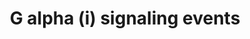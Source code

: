 ---
annotations:
- id: PW:0000125
  parent: signaling pathway
  type: Pathway Ontology
  value: G protein mediated signaling pathway
authors:
- ReactomeTeam
- DeSl
- Eweitz
description: The classical signalling mechanism for G alpha (i) is inhibition of the
  cAMP dependent pathway through inhibition of adenylate cyclase (Dessauer C W et
  al. 2002). Decreased production of cAMP from ATP results in decreased activity of
  cAMP-dependent protein kinases. Other functions of G alpha (i) includes activation
  of the protein tyrosine kinase c-Src (Ma Y C et al. 2000). Regulator of G-protein
  Signalling (RGS) proteins can regulate the activity of G alpha (i) (Soundararajan
  et al. 2008).  View original pathway at [http://www.reactome.org/PathwayBrowser/#DIAGRAM=418594
  Reactome].
last-edited: 2021-05-07
organisms:
- Homo sapiens
redirect_from:
- /index.php/Pathway:WP4423
- /instance/WP4423
revision: null
schema-jsonld:
- '@context': https://schema.org/
  '@id': https://wikipathways.github.io/pathways/WP4423.html
  '@type': Dataset
  creator:
    '@type': Organization
    name: WikiPathways
  description: The classical signalling mechanism for G alpha (i) is inhibition of
    the cAMP dependent pathway through inhibition of adenylate cyclase (Dessauer C
    W et al. 2002). Decreased production of cAMP from ATP results in decreased activity
    of cAMP-dependent protein kinases. Other functions of G alpha (i) includes activation
    of the protein tyrosine kinase c-Src (Ma Y C et al. 2000). Regulator of G-protein
    Signalling (RGS) proteins can regulate the activity of G alpha (i) (Soundararajan
    et al. 2008).  View original pathway at [http://www.reactome.org/PathwayBrowser/#DIAGRAM=418594
    Reactome].
  keywords:
  - (Mg2+ cofactor)
  - (active)
  - (i):GDP
  - (i):GTP:Adenylate
  - (i):GTP:SRC-1
  - (i):GTP:p-Y416-SRC
  - (inactive)
  - (s):GTP:Adenylate
  - (z):GTP:Adenylate
  - '12(S)-HETE '
  - '2AG '
  - '2OG '
  - '3-hydroxybutyric acid '
  - '3-hydroxyoctanoic acid '
  - '5-oxoETE '
  - '5HT '
  - '7alpha,25-dihydroxycholesterol '
  - 'ADCY1 '
  - 'ADCY2 '
  - 'ADCY3 '
  - 'ADCY4 '
  - 'ADCY5 '
  - 'ADCY6 '
  - 'ADCY7 '
  - 'ADCY8 '
  - 'ADCY9 '
  - 'ADORA1 '
  - 'ADORA3 '
  - ADP
  - 'ADP '
  - 'ADR '
  - 'ADRA2A '
  - 'ADRA2B '
  - 'ADRA2C '
  - 'AEA '
  - 'AGT(34-41) '
  - 'AGTR2 '
  - 'AITC '
  - 'ANXA1 '
  - 'APLN(42-77) '
  - 'APLN(47-77) '
  - 'APLN(50-77) '
  - 'APLN(65-77) '
  - 'APLNR '
  - 'APP(672-713) '
  - 'ASP '
  - ATP
  - 'Absynthin '
  - 'AcCho '
  - 'Ade-Rib '
  - Adenylate cyclase
  - 'Aloin '
  - 'Alpha-thujone '
  - 'Amarogentin '
  - 'Amygdalin '
  - 'Andrographolide '
  - 'Arborescin '
  - 'Arbutin '
  - 'Arglabin '
  - 'Aristolochic acid '
  - 'Artemorin '
  - 'BDKRB1 '
  - 'BDKRB2 '
  - 'Bradykinin '
  - 'Brucine '
  - 'C3AR1 '
  - 'C3a '
  - 'C5AR1 '
  - 'C5a '
  - 'CASR '
  - 'CCL1 '
  - 'CCL13 '
  - 'CCL16 '
  - 'CCL19 '
  - 'CCL20(27-96) '
  - 'CCL21 '
  - 'CCL23-2 '
  - 'CCL25 '
  - 'CCL27 '
  - 'CCL28 '
  - 'CCL4(24-92) '
  - 'CCL4L1 '
  - 'CCL5(24-91) '
  - 'CCR1 '
  - 'CCR10 '
  - 'CCR2 '
  - 'CCR3 '
  - 'CCR4 '
  - 'CCR5 '
  - 'CCR6 '
  - 'CCR7 '
  - 'CCR8 '
  - 'CCR9 '
  - 'CHRM2 '
  - 'CHRM4 '
  - 'CNR1 '
  - 'CNR2 '
  - 'CORT(89-105) '
  - 'CX3CL1 '
  - 'CX3CR1 '
  - 'CXCL1(35-107) '
  - 'CXCL10(22-98) '
  - 'CXCL11 '
  - 'CXCL12(22-93) '
  - 'CXCL13 '
  - 'CXCL16 '
  - 'CXCL2(35-107) '
  - 'CXCL3(35-107) '
  - 'CXCL5(37-114) '
  - 'CXCL6(38-114) '
  - 'CXCL9 '
  - 'CXCR1 '
  - 'CXCR2 '
  - 'CXCR3 '
  - 'CXCR4 '
  - 'CXCR5 '
  - 'CXCR6 '
  - 'CXCR7 '
  - 'Ca2+ '
  - 'Caffeine '
  - 'Camphor '
  - 'Cascarillin '
  - 'Chloramphenicol '
  - 'Cnicin '
  - 'Colchicine '
  - 'Coumarin '
  - 'Crispolide '
  - 'Cucurbitacin B '
  - 'Cucurbitacin E '
  - 'D-Trp '
  - 'DA '
  - 'DRD3 '
  - 'DRD4 '
  - 'Dynorphins '
  - 'ESTG '
  - 'Erythromycin '
  - 'Ethylpyrazine '
  - 'FMLP '
  - 'FPR1 '
  - 'FPR2 '
  - 'FPR3 '
  - 'Falcarindiol '
  - G alpha
  - 'G alpha (i): GTP'
  - G alpha (i):GDP:RGS
  - G alpha (i):GTP:RGS
  - G protein alpha
  - G-alpha(t)-GDP:G-beta-gamma
  - G-alpha(t)-GTP
  - G-alpha(t):GDP:G-beta-gamma:Opsins
  - G-alpha(t):GTP:G-beta-gamma:Opsins
  - G-protein Gi
  - G-protein alpha
  - G-protein beta-gamma
  - G-protein beta:gamma
  - 'GABA '
  - 'GABBR1 '
  - 'GABBR2 '
  - 'GAL '
  - 'GALR1 '
  - 'GALR2 '
  - 'GALR3 '
  - GDP
  - 'GDP '
  - 'GNAI1 '
  - 'GNAI2 '
  - 'GNAI3 '
  - 'GNAS1 '
  - 'GNAS2 '
  - 'GNAT1 '
  - 'GNAT2 '
  - 'GNAT3 '
  - 'GNAZ '
  - 'GNB1 '
  - 'GNB2 '
  - 'GNB3 '
  - 'GNB4 '
  - 'GNB5 '
  - 'GNG10 '
  - 'GNG11 '
  - 'GNG12 '
  - 'GNG13 '
  - 'GNG2 '
  - 'GNG3 '
  - 'GNG4 '
  - 'GNG5 '
  - 'GNG7 '
  - 'GNG8 '
  - 'GNGT1 '
  - 'GNGT2 '
  - 'GPER1 '
  - 'GPR17 '
  - 'GPR18 '
  - 'GPR183 '
  - 'GPR31 '
  - 'GPR37 '
  - 'GPR37L1 '
  - 'GPR55 '
  - 'GPSM1 '
  - GPSM1, GPSM3,(GPSM2,
  - 'GPSM2 '
  - 'GPSM3 '
  - 'GRM2 '
  - 'GRM3 '
  - 'GRM4 '
  - 'GRM6 '
  - 'GRM7 '
  - 'GRM8 '
  - GTP
  - 'GTP '
  - Gi:Heterotrimeric
  - 'Grosshemin '
  - 'HCAR1 '
  - 'HCAR2 '
  - 'HCAR3 '
  - 'HEBP1(1-21) '
  - 'HRH4 '
  - 'HTR1B '
  - 'HTR1D '
  - 'HTR1E '
  - 'HTR1F '
  - 'HTR5A '
  - 'Helicin '
  - Heterotrimeric
  - 'Hist '
  - 'IL8 '
  - 'INSL5(115-135) '
  - 'INSL5(23-48) '
  - 'L-Glu '
  - 'LACT '
  - 'LPA '
  - 'LPAR1 '
  - 'LPAR2 '
  - 'LPAR3 '
  - 'LPAR5 '
  - 'LTC4 '
  - 'LTD4 '
  - 'LTE4 '
  - 'LXA4 '
  - Ligand:GPCR
  - 'Limonin '
  - 'MCHR1 '
  - 'MCHR2 '
  - 'MLT '
  - 'MT-RNR2 '
  - 'MTNR1A '
  - 'MTNR1B '
  - 'Mg2+ '
  - 'NAGLY '
  - 'NAd '
  - 'NCA '
  - 'NMS '
  - 'NMU '
  - 'NMUR1 '
  - 'NMUR2 '
  - 'NPB(25-48) '
  - 'NPB(25-53) '
  - 'NPBWR1 '
  - 'NPBWR2 '
  - 'NPW(33-55) '
  - 'NPW(33-62) '
  - 'NPY '
  - 'NPY1R '
  - 'NPY2R '
  - 'NPY5R '
  - 'Noscapine '
  - 'OPN1LW '
  - 'OPN1MW '
  - 'OPN1SW '
  - 'OPN3 '
  - 'OPN5 '
  - 'OPRD1 '
  - 'OPRK1 '
  - 'OPRL1 '
  - 'OPRM1 '
  - 'OXER1 '
  - 'OXGR1 '
  - Opioid Signalling
  - Opsins:photon
  - 'P2RY12 '
  - 'P2RY13 '
  - 'P2RY14 '
  - 'P2RY4 '
  - 'PCP2 '
  - PCP2)
  - 'PENK(100-104) '
  - 'PENK(107-111) '
  - 'PENK(136-140) '
  - 'PENK(210-214) '
  - 'PENK(230-234) '
  - 'PF4(48-101) '
  - 'PGD2 '
  - 'PGE2 '
  - 'PMCH(147-165) '
  - 'PNOC(130-146) '
  - 'POMC(237-241) '
  - 'POMC(237-267) '
  - 'PPBP(35-128) '
  - 'PPY(30-65) '
  - 'PPYR1 '
  - PPi
  - 'PSAP(326-340) '
  - 'PSAP(?-?) '
  - 'PTGDR2 '
  - 'PTGER3 '
  - 'PYY(29-64) '
  - 'Papaverine '
  - 'Parthenolide '
  - 'Phenethyl isothiocyanate '
  - 'Photon '
  - Pi
  - 'Picrotoxinin '
  - 'Quassin '
  - 'Quinine '
  - 'RGR '
  - RGS proteins active
  - 'RGS1 '
  - RGS1,3,4,5,6,7,8,9,10,11,12,13,14,16,17,18,19,20,21
  - 'RGS10 '
  - 'RGS11 '
  - 'RGS12 '
  - 'RGS13 '
  - 'RGS14 '
  - 'RGS16 '
  - 'RGS17 '
  - 'RGS18 '
  - 'RGS19 '
  - 'RGS20 '
  - 'RGS21 '
  - 'RGS22 '
  - 'RGS3 '
  - 'RGS4 '
  - 'RGS5 '
  - 'RGS6 '
  - 'RGS7 '
  - 'RGS8 '
  - 'RGS9 '
  - 'RGSL1 '
  - 'RHO '
  - 'RLN3(119-142) '
  - 'RLN3(26-52) '
  - 'RRH '
  - 'RXFP3 '
  - 'RXFP4 '
  - 'S1P '
  - 'S1PR2 '
  - 'S1PR3 '
  - 'S1PR4 '
  - 'S1PR5 '
  - 'SAA1(19-122) '
  - 'SACC '
  - SRC
  - 'SRC '
  - 'SSTR1 '
  - 'SSTR2 '
  - 'SSTR3 '
  - 'SSTR4 '
  - 'SSTR5 '
  - 'SUCCA '
  - 'SUCNR1 '
  - 'Salicin '
  - 'Sinigrin '
  - 'Somatostatin '
  - 'Strychnine '
  - 'Suc '
  - 'TAS1R1 '
  - 'TAS1R2 '
  - 'TAS1R3 '
  - 'TAS2R1 '
  - 'TAS2R10 '
  - 'TAS2R13 '
  - 'TAS2R14 '
  - 'TAS2R16 '
  - 'TAS2R19 '
  - 'TAS2R20 '
  - 'TAS2R3 '
  - 'TAS2R30 '
  - 'TAS2R31 '
  - 'TAS2R38 '
  - 'TAS2R39 '
  - 'TAS2R4 '
  - 'TAS2R40 '
  - 'TAS2R41 '
  - 'TAS2R42 '
  - 'TAS2R43 '
  - 'TAS2R45 '
  - 'TAS2R46 '
  - 'TAS2R5 '
  - 'TAS2R50 '
  - 'TAS2R60 '
  - 'TAS2R7 '
  - 'TAS2R8 '
  - 'TAS2R9 '
  - 'Tatridin B '
  - 'Thiamine '
  - 'UDP-Glc '
  - 'UTP '
  - Visual
  - 'Yohimbine '
  - activate
  - activate Gi
  - cAMP
  - 'cis-isohumulone '
  - complex
  - complexes that
  - cyclase
  - for G alpha (i)
  - p-Y416-SRC
  - 'p-Y416-SRC '
  - phototransduction
  - signalling
  license: CC0
  name: G alpha (i) signaling events
seo: CreativeWork
title: G alpha (i) signaling events
wpid: WP4423
---